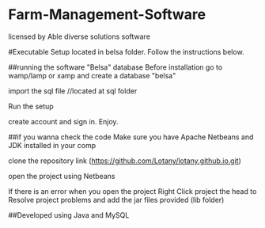 # Farm-Management-Software

licensed by Able
diverse solutions software

#Executable Setup located in belsa folder. Follow  the instructions below.

##running the software
  "Belsa" database
Before installation go to wamp/lamp or xamp and create a database "belsa"

import the sql file //located at sql folder

Run the setup

create account and sign in.
Enjoy.


##if you wanna check the code
Make sure you have Apache Netbeans and JDK installed in your comp

clone the repository link (https://github.com/Lotany/lotany.github.io.git)

open the project using Netbeans

If there is an error when you open the project
Right Click project the head to Resolve project problems  and add the jar files provided (lib folder)


##Developed using
Java and MySQL
